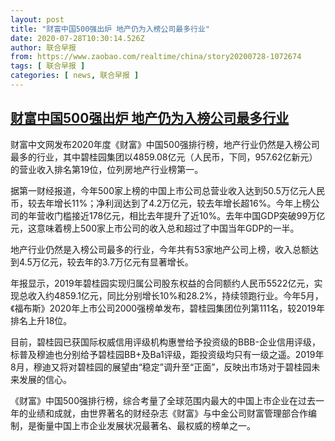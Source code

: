 ```yaml
---
layout: post
title: "财富中国500强出炉 地产仍为入榜公司最多行业"
date: 2020-07-28T10:30:14.526Z
author: 联合早报
from: https://www.zaobao.com/realtime/china/story20200728-1072674
tags: [ 联合早报 ]
categories: [ news, 联合早报 ]
---
```

<!--1595951700000-->
[财富中国500强出炉 地产仍为入榜公司最多行业](https://www.zaobao.com/realtime/china/story20200728-1072674)
------

<div>
<p>财富中文网发布2020年度《财富》中国500强排行榜，地产行业仍然是入榜公司最多的行业，其中碧桂园集团以4859.08亿元（人民币，下同，957.62亿新元）的营业收入排名第19位，位列房地产行业榜第一。</p><p>据第一财经报道，今年500家上榜的中国上市公司总营业收入达到50.5万亿元人民币，较去年增长11%；净利润达到了4.2万亿元，较去年增长超16%。今年上榜公司的年营收门槛接近178亿元，相比去年提升了近10%。去年中国GDP突破99万亿元，这意味着榜上500家上市公司的收入总和超过了中国当年GDP的一半。</p><p>地产行业仍然是入榜公司最多的行业，今年共有53家地产公司上榜，收入总额达到4.5万亿元，较去年的3.7万亿元有显著增长。</p><section id="imu"><div id="dfp-ad-imu1-wrapper" class="dfp-tag-wrapper"><div id="dfp-ad-imu1" class="dfp-tag-wrapper"></div></div></section><p>年报显示，2019年碧桂园实现归属公司股东权益的合同额约人民币5522亿元，实现总收入约4859.1亿元，同比分别增长10%和28.2%，持续领跑行业。今年5月，《福布斯》2020年上市公司2000强榜单发布，碧桂园集团位列第111名，较2019年排名上升18位。</p><p>目前，碧桂园已获国际权威信用评级机构惠誉给予投资级的BBB-企业信用评级，标普及穆迪也分别给予碧桂园BB+及Ba1评级，距投资级均只有一级之遥。2019年8月，穆迪又将对碧桂园的展望由“稳定”调升至“正面”，反映出市场对于碧桂园未来发展的信心。</p><p>《财富》中国500强排行榜，综合考量了全球范围内最大的中国上市企业在过去一年的业绩和成就，由世界著名的财经杂志《财富》与中金公司财富管理部合作编制，是衡量中国上市企业发展状况最著名、最权威的榜单之一。</p><div id="innity-in-post"></div><div id="dfp-ad-midarticlespecial-wrapper" class="dfp-tag-wrapper"><div id="dfp-ad-midarticlespecial" class="dfp-tag-wrapper"></div></div>
</div>
